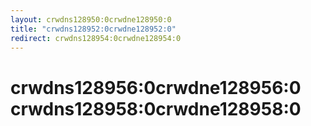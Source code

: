 ```yaml
---
layout: crwdns128950:0crwdne128950:0
title: "crwdns128952:0crwdne128952:0"
redirect: crwdns128954:0crwdne128954:0
---
```



<h1>crwdns128956:0crwdne128956:0 crwdns128958:0crwdne128958:0</h1>
